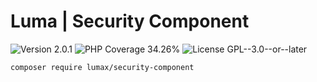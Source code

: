 # Luma | Security Component

<div>
<!-- Version Badge -->
<img src="https://img.shields.io/badge/Version-2.0.2-blue" alt="Version 2.0.1">
<!-- PHP Coverage Badge -->
<img src="https://img.shields.io/badge/PHP Coverage-34.26%25-red" alt="PHP Coverage 34.26%">
<!-- License Badge -->
<img src="https://img.shields.io/badge/License-GPL--3.0--or--later-34ad9b" alt="License GPL--3.0--or--later">
</div>

```
composer require lumax/security-component
```